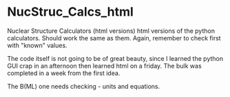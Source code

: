 # NucStruc_Calcs_html
Nuclear Structure Calculators (html versions)
html versions of the python calculators. Should work the same as them.
Again, remember to check first with "known" values.

The code itself is not going to be of great beauty, since I learned the python GUI crap in an afternoon then learned html on a friday. The bulk was completed in a week from the first idea.


The B(ML) one needs checking - units and equations.
